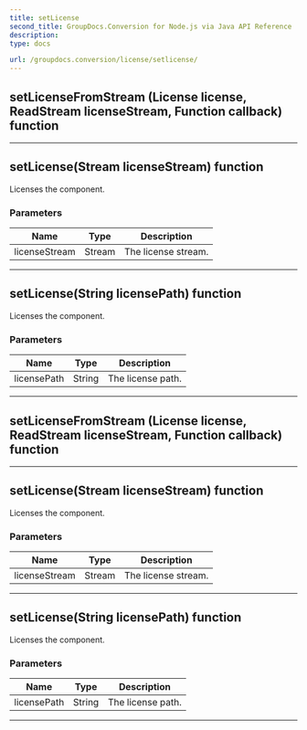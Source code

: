 ```yaml
---
title: setLicense
second_title: GroupDocs.Conversion for Node.js via Java API Reference
description: 
type: docs

url: /groupdocs.conversion/license/setlicense/
---
```


## setLicenseFromStream (License license, ReadStream licenseStream, Function callback)  function



---


## setLicense(Stream licenseStream)  function

 Licenses the component.
 

### Parameters

| Name | Type | Description |
| --- | --- | --- |
| licenseStream | Stream | The license stream. |


---


## setLicense(String licensePath)  function

 Licenses the component.
 

### Parameters

| Name | Type | Description |
| --- | --- | --- |
| licensePath | String | The license path. |


---


## setLicenseFromStream (License license, ReadStream licenseStream, Function callback)  function



---


## setLicense(Stream licenseStream)  function

 Licenses the component.
 

### Parameters

| Name | Type | Description |
| --- | --- | --- |
| licenseStream | Stream | The license stream. |


---


## setLicense(String licensePath)  function

 Licenses the component.
 

### Parameters

| Name | Type | Description |
| --- | --- | --- |
| licensePath | String | The license path. |


---


